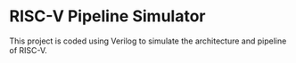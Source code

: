# RISC-V Pipeline Simulator
This project is coded using Verilog to simulate the architecture and pipeline of RISC-V.
